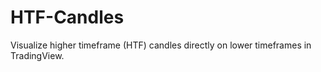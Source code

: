 # HTF-Candles
Visualize higher timeframe (HTF) candles directly on lower timeframes in TradingView.
